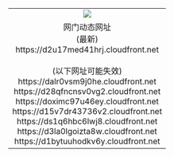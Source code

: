 ﻿<table>
  <tr></tr>
  <tr><td colspan=2 align=center><img src="https://d2u17med41hrj.cloudfront.net/Up/oGate.jpg" /></td></tr>
  <tr><td colspan=2 align=center>网门动态网址<br/>(最新)
<br>https://d2u17med41hrj.cloudfront.net
<br/><br/>(以下网址可能失效)
<br>https://dalr0vsm9j0he.cloudfront.net
<br>https://d28qfncnsv0vg2.cloudfront.net
<br>https://doximc97u46ey.cloudfront.net
<br>https://d15v7dr43736v2.cloudfront.net
<br>https://ds1q6hbc6lwj8.cloudfront.net
<br>https://d3la0lgoizta8w.cloudfront.net
<br>https://d1bytuuhodkv6y.cloudfront.net
    </td>
  </tr>
</table>
